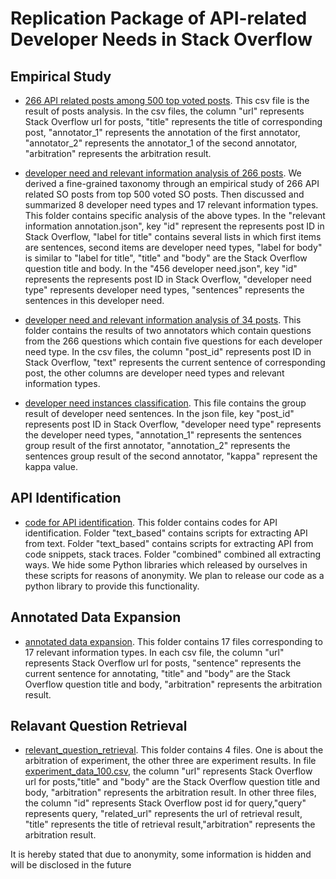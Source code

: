 # Replication Package of API-related Developer Needs in Stack Overflow

## Empirical Study

- [266 API related posts among 500 top voted posts](https://fudanselab.github.io/Research-TSE2021-DeveloperNeed/blob/master/empirical_study/post_whether_api_related_fix_500.csv).
This csv file is the result of posts analysis. In the csv files, the column "url" represents Stack Overflow url for posts, "title" represents the title of corresponding post, "annotator_1" represents the annotation of the first annotator, "annotator_2" represents the annotator_1 of the second annotator, "arbitration" represents the arbitration result.

- [developer need and relevant information analysis of 266 posts](https://fudanselab.github.io/Research-TSE2021-DeveloperNeed/tree/master/empirical_study/developer%20need%20and%20relevant%20information%20classification/classification_for_500_posts).
We derived a fine-grained taxonomy through an empirical study of 266 API related SO posts from top 500 voted SO posts. Then discussed and summarized 8 developer need types and 17 relevant information types. This folder contains specific analysis of the above types. In the "relevant information annotation.json", key "id" represent the represents post ID in Stack Overflow, "label for title" contains several lists in which first items are sentences, second items are developer need types, "label for body" is similar to "label for title", "title" and "body" are the Stack Overflow question title and body. In the "456 developer need.json", key "id" represents the represents post ID in Stack Overflow, "developer need type" represents  developer need types, "sentences" represents the sentences in this developer need.


- [developer need and relevant information analysis of 34 posts](https://fudanselab.github.io/Research-TSE2021-DeveloperNeed/tree/master/empirical_study/developer%20need%20and%20relevant%20information%20classification/classification_for_34_posts). 
This folder contains the results of two annotators which contain questions from the 266 questions which contain five questions for each developer need type. In the csv files, the column "post_id" represents post ID in Stack Overflow, "text" represents the current sentence of corresponding post, the other columns are developer need types and relevant information types. 



- [developer need instances classification](https://fudanselab.github.io/Research-TSE2021-DeveloperNeed/tree/master/empirical_study/developer%20need%20instances%20classification). This file contains the group result of developer need sentences. In the json file, key "post_id" represents post ID in Stack Overflow, "developer need type" represents the developer need types, "annotation_1" represents the sentences group result of the first annotator, "annotation_2" represents the sentences group result of the second annotator, "kappa" represent the kappa value.



## API Identification
- [code for API identification](https://fudanselab.github.io/Research-TSE2021-DeveloperNeed/tree/master/api_recognition_code). 
This folder contains codes for API identification. Folder "text_based" contains scripts for extracting API from text. Folder "text_based" contains scripts for extracting API from code snippets, stack traces. Folder "combined" combined all extracting ways. We hide some Python libraries which released by ourselves in these scripts for reasons of anonymity. We plan to release our code as a python  library to provide this functionality.


## Annotated Data Expansion
- [annotated data expansion](https://fudanselab.github.io/Research-TSE2021-DeveloperNeed/tree/master/annotated_data_expansion). This folder contains 17 files corresponding to 17 relevant information types. In each csv file, the column "url" represents Stack Overflow url for posts, "sentence" represents the current sentence for annotating, "title" and "body" are the Stack Overflow question title and body, "arbitration" represents the arbitration result.
 
## Relavant Question Retrieval
- [relevant_question_retrieval](https://fudanselab.github.io/Research-TSE2021-DeveloperNeed/tree/master/relevant_question_retrival). This folder contains 4 files. One is about the arbitration of experiment, the other three are experiment results. In file [experiment_data_100.csv](https://fudanselab.github.io/Research-TSE2021-DeveloperNeed/tree/master/relevant_question_retrival/experiment_data_100.csv), the column "url" represents Stack Overflow url for posts,"title" and "body" are the Stack Overflow question title and body, "arbitration" represents the arbitration result. In other three files, the column "id" represents Stack Overflow post id for query,"query" represents query, "related_url" represents the url of retrieval result, "title" represents the title of retrieval result,"arbitration" represents the arbitration result.

It is hereby stated that due to anonymity, some information is hidden and will be disclosed in the future
